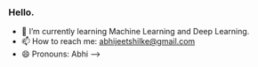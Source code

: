 ### Hello.

- 🌱 I’m currently learning Machine Learning and Deep Learning.
- 📫 How to reach me: abhijeetshilke@gmail.com
- 😄 Pronouns: Abhi
-->
